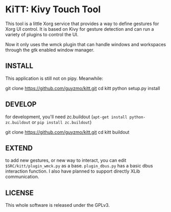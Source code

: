 KiTT: Kivy Touch Tool
=====================

This tool is a little Xorg service that provides a way to define gestures for Xorg UI
control. It is based on Kivy for gesture detection and can run a variety of plugins
to control the UI.

Now it only uses the wmck plugin that can handle windows and workspaces through the
gtk enabled window manager.

INSTALL
-------

This application is still not on pipy. Meanwhile:

git clone https://github.com/guyzmo/kitt.git
cd kitt
python setup.py install

DEVELOP
-------

for development, you'll need zc.buildout (`apt-get install python-zc.buildout` or `pip install zc.buildout`)

git clone https://github.com/guyzmo/kitt.git
cd kitt
buildout

EXTEND
------

to add new gestures, or new way to interact, you can edit `$SRC/kitt/plugin_wmck.py`
as a base. `plugin_dbus.py` has a basic dbus interaction function. I also have planned
to support directly XLib communication.

LICENSE
-------

This whole software is released under the GPLv3.

